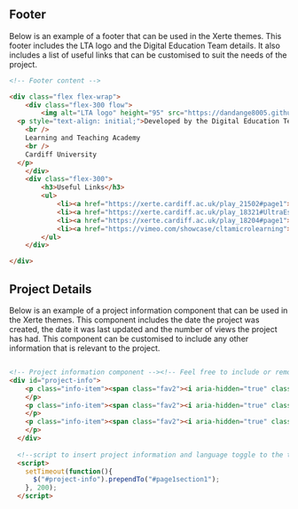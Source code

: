 ## Footer

Below is an example of a footer that can be used in the Xerte themes. This footer includes the LTA logo and the Digital Education Team details. It also includes a list of useful links that can be customised to suit the needs of the project.

```html
<!-- Footer content -->

<div class="flex flex-wrap">
    <div class="flex-300 flow">
        <img alt="LTA logo" height="95" src="https://dandange8005.github.io/CU-Xerte-Themes/Assets/images/LearningTeachingWhite.png" width="300" />
  <p style="text-align: initial;">Developed by the Digital Education Team
    <br />
    Learning and Teaching Academy
    <br />
    Cardiff University
  </p>
    </div>  
    <div class="flex-300">
        <h3>Useful Links</h3>
        <ul>
            <li><a href="https://xerte.cardiff.ac.uk/play_21502#page1">Learning Central Good Practice Guide</a></li>
            <li><a href="https://xerte.cardiff.ac.uk/play_18321#UltraEssentials">Learning Central Essentials</a></li>
            <li><a href="https://xerte.cardiff.ac.uk/play_18204#page1">Ultra Courses Setup Checklist</a></li>
            <li><a href="https://vimeo.com/showcase/cltamicrolearning">Blackboard Ultra Microlearning Library</a></li>
        </ul>
    </div>

</div>
```

## Project Details

Below is an example of a project information component that can be used in the Xerte themes. This component includes the date the project was created, the date it was last updated and the number of views the project has had. This component can be customised to include any other information that is relevant to the project.

```html

<!-- Project information component --><!-- Feel free to include or remove from your project -->
<div id="project-info">
    <p class="info-item"><span class="fav2"><i aria-hidden="true" class="fa fa-calendar  " title="Calendar "></i><span style="position:absolute; left:-10000px; top:auto; width:1px; height:1px; overflow:hidden;">Calendar </span></span>&nbsp;Created:&nbsp;{globalVars.dateCreated}
    </p>
    <p class="info-item"><span class="fav2"><i aria-hidden="true" class="fa fa-rotate-right  " title="Rotate Right "></i><span style="position:absolute; left:-10000px; top:auto; width:1px; height:1px; overflow:hidden;">Rotate Right </span></span>&nbsp;Updated:&nbsp;{globalVars.lastUpdated}
    </p>
    <p class="info-item"><span class="fav2"><i aria-hidden="true" class="fa fa-eye  " title="Eye "></i><span style="position:absolute; left:-10000px; top:auto; width:1px; height:1px; overflow:hidden;">Eye </span></span>&nbsp;Views:&nbsp;{globalVars.numViews}
    </p>
  </div>
  
  <!--script to insert project information and language toggle to the top of the page-->
  <script>
    setTimeout(function(){
      $("#project-info").prependTo("#page1section1");
    }, 200);
  </script>

```